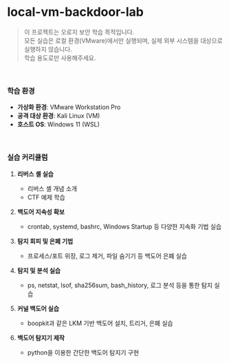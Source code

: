 ﻿# local-vm-backdoor-lab

> 이 프로젝트는 오로지 보안 학습 목적입니다.  
> 모든 실습은 로컬 환경(VMware)에서만 실행되며, 실제 외부 시스템을 대상으로 실행하지 않습니다.  
> 학습 용도로만 사용해주세요.
<br>

### 학습 환경  
* **가상화 환경**: VMware Workstation Pro
* **공격 대상 환경**: Kali Linux (VM)
* **호스트 OS**: Windows 11 (WSL)
<br>



### 실습 커리큘럼

1. **리버스 셸 실습**  
   * 리버스 셸 개념 소개
   * CTF 예제 학습

2. **백도어 지속성 확보**  
   * crontab, systemd, bashrc, Windows Startup 등 다양한 지속화 기법 실습

3. **탐지 회피 및 은폐 기법**

   * 프로세스/포트 위장, 로그 제거, 파일 숨기기 등 백도어 은폐 실습

4. **탐지 및 분석 실습**  
   * ps, netstat, lsof, sha256sum, bash\_history, 로그 분석 등을 통한 탐지 실습

5. **커널 백도어 실습**  
   * boopkit과 같은 LKM 기반 백도어 설치, 트리거, 은폐 실습

6. **백도어 탐지기 제작**  
   * python을 이용한 간단한 백도어 탐지기 구현

